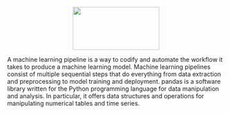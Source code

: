 
<p align="center">
<img src="https://upload.wikimedia.org/wikipedia/commons/thumb/e/ed/Pandas_logo.svg/2560px-Pandas_logo.svg.png" width="200" height="100">
</p>
A machine learning pipeline is a way to codify and automate the workflow it takes to produce a machine learning model. Machine learning pipelines consist of multiple sequential steps that do everything from data extraction and preprocessing to model training and deployment.
pandas is a software library written for the Python programming language for data manipulation and analysis. In particular, it offers data structures and operations for manipulating numerical tables and time series.